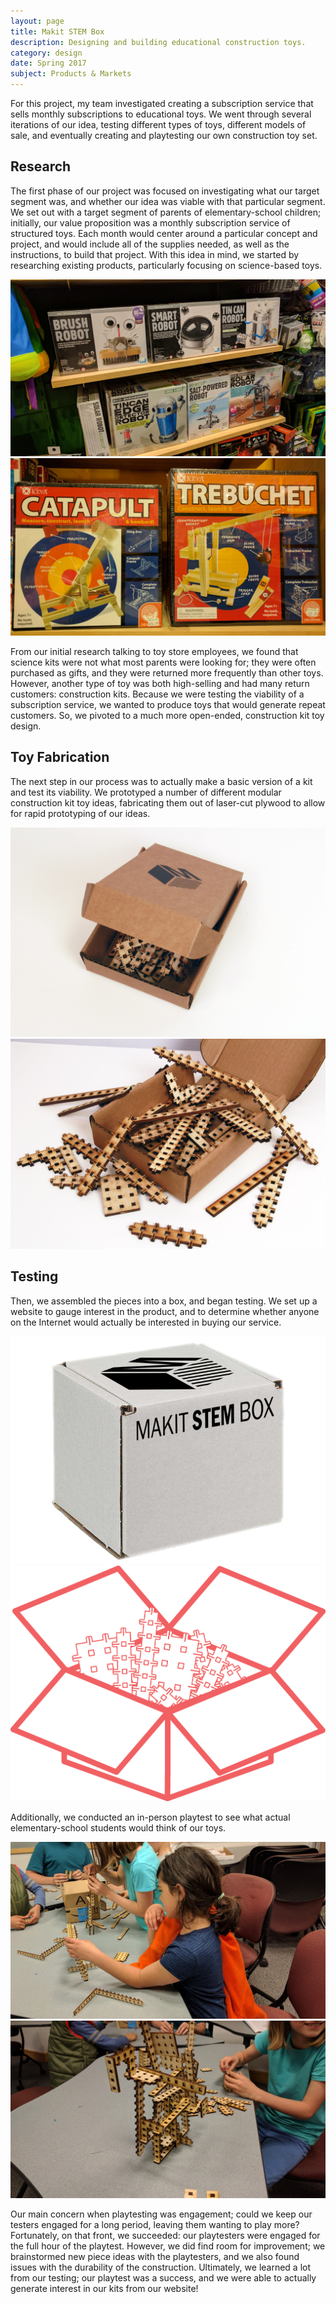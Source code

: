 ```yaml
---
layout: page
title: Makit STEM Box
description: Designing and building educational construction toys.
category: design
date: Spring 2017
subject: Products & Markets
---
```


For this project, my team investigated creating a subscription service that sells monthly subscriptions to educational toys. We went through several iterations of our idea, testing different types of toys, different models of sale, and eventually creating and playtesting our own construction toy set.

## Research

The first phase of our project was focused on investigating what our target segment was, and whether our idea was viable with that particular segment. We set out with a target segment of parents of elementary-school children; initially, our value proposition was a monthly subscription service of structured toys. Each month would center around a particular concept and project, and would include all of the supplies needed, as well as the instructions, to build that project. With this idea in mind, we started by researching existing products, particularly focusing on science-based toys.

<div class = "row uniform">
  <div class = "6u">
    <span class = "image fit">
      <img src="images/makit1.jpg">
    </span>
  </div>
  <div class = "6u">
    <span class = "image fit">
      <img src="images/makit2.jpg">
    </span>
  </div>
</div>

From our initial research talking to toy store employees, we found that science kits were not what most parents were looking for; they were often purchased as gifts, and they were returned more frequently than other toys. However, another type of toy was both high-selling and had many return customers: construction kits. Because we were testing the viability of a subscription service, we wanted to produce toys that would generate repeat customers. So, we pivoted to a much more open-ended, construction kit toy design.

## Toy Fabrication

The next step in our process was to actually make a basic version of a kit and test its viability. We prototyped a number of different modular construction kit toy ideas, fabricating them out of laser-cut plywood to allow for rapid prototyping of our ideas.

<div class = "row uniform">
  <div class = "6u">
    <span class = "image fit">
      <img src="images/makit3.jpg">
    </span>
  </div>
  <div class = "6u">
    <span class = "image fit">
      <img src="images/makit4.jpg">
    </span>
  </div>
</div>

## Testing

Then, we assembled the pieces into a box, and began testing. We set up a website to gauge interest in the product, and to determine whether anyone on the Internet would actually be interested in buying our service.


<div class = "row uniform">
  <div class = "6u">
    <span class = "image fit">
      <img src="images/makit5.jpg">
    </span>
  </div>
  <div class = "6u">
    <span class = "image fit">
      <img src="images/makit6.png">
    </span>
  </div>
</div>


Additionally, we conducted an in-person playtest to see what actual elementary-school students would think of our toys.

<div class = "row uniform">
  <div class = "6u">
    <span class = "image fit">
      <img src="images/makit7.jpg">
    </span>
  </div>
  <div class = "6u">
    <span class = "image fit">
      <img src="images/makit8.jpg">
    </span>
  </div>
</div>

Our main concern when playtesting was engagement; could we keep our testers engaged for a long period, leaving them wanting to play more? Fortunately, on that front, we succeeded: our playtesters were engaged for the full hour of the playtest. However, we did find room for improvement; we brainstormed new piece ideas with the playtesters, and we also found issues with the durability of the construction. Ultimately, we learned a lot from our testing; our playtest was a success, and we were able to actually generate interest in our kits from our website!
